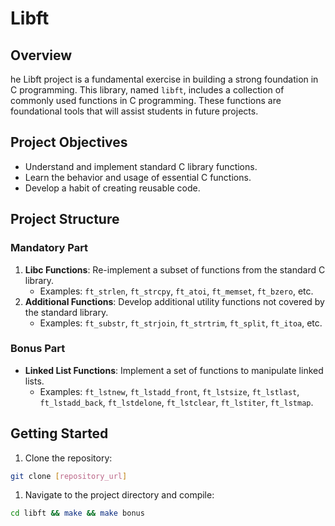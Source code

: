 # Libft

## Overview

he Libft project is a fundamental exercise in building a strong foundation in C programming.  This library, named `libft`, includes a collection of commonly used functions in C programming. These functions are foundational tools that will assist students in future projects.

## Project Objectives

- Understand and implement standard C library functions.
- Learn the behavior and usage of essential C functions.
- Develop a habit of creating reusable code.

## Project Structure

### Mandatory Part

1. **Libc Functions**: Re-implement a subset of functions from the standard C library.
    - Examples: `ft_strlen`, `ft_strcpy`, `ft_atoi`, `ft_memset`, `ft_bzero`, etc.
2. **Additional Functions**: Develop additional utility functions not covered by the standard library.
    - Examples: `ft_substr`, `ft_strjoin`, `ft_strtrim`, `ft_split`, `ft_itoa`, etc.

### Bonus Part

- **Linked List Functions**: Implement a set of functions to manipulate linked lists.
    - Examples: `ft_lstnew`, `ft_lstadd_front`, `ft_lstsize`, `ft_lstlast`, `ft_lstadd_back`, `ft_lstdelone`, `ft_lstclear`, `ft_lstiter`, `ft_lstmap`.

## Getting Started

1. Clone the repository:

```bash
git clone [repository_url]
```

1. Navigate to the project directory and compile:

```bash
cd libft && make && make bonus
```